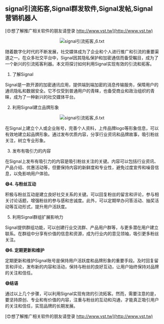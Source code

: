 ## **signal引流拓客,Signal群发软件,Signal发帖,Signal营销机器人**

[😍想了解推广相关软件的朋友请登录 http://www.vst.tw](http://www.vst.tw)

 <center><img src="https://vst.tw/MP4/tuiguang/png/4.png" alt="signal引流拓客_6.txt"></center>

随着数字化时代的不断发展，社交媒体成为了企业和个人进行推广和引流的重要渠道之一。在众多社交平台中，Signal因其隐私保护和加密通信而备受瞩目，成为了一个新兴的引流拓客利器。本文将探讨如何利用Signal实现有效的引流和拓客。

1. 了解Signal

Signal是一款开源的加密通讯应用，提供端到端加密的消息传输服务，保障用户的通讯隐私和数据安全。它不仅受到普通用户的青睐，也备受商业和政治组织的青睐，成为了一种新兴的社交媒体平台。

2. 利用Signal建立品牌形象

 <center><img src="https://vst.tw/MP4/tuiguang/png/8.png" alt="signal引流拓客_6.txt"></center>

在Signal上建立个人或企业账号，完善个人资料，上传品牌logo等形象信息，可以有效地建立起品牌形象。通过发布优质内容，分享行业资讯和品牌故事，吸引粉丝关注，树立专业形象。

3. 发布有吸引力的内容

在Signal上发布有吸引力的内容是吸引粉丝关注的关键。内容可以包括行业资讯、产品介绍、优惠活动等，但要保持内容的新鲜度和专业性，避免过度宣传和噪音信息，以免影响用户体验。

**😄4. 与粉丝互动**

积极与粉丝互动是建立良好社交关系的关键。可以回复粉丝的留言和评论，参与相关讨论话题，增强粉丝的参与感和忠诚度。此外，可以定期举办问答活动、抽奖活动等互动形式，提升用户活跃度。

5. 利用Signal群组扩展影响力

Signal提供群组功能，可以创建行业交流群、产品用户群等，与更多潜在用户建立联系。在群组中分享有价值的信息和资源，成为行业内的意见领袖，吸引更多粉丝关注。

**😄6. 定期更新和维护**

定期更新和维护Signal账号是保持用户活跃度和品牌形象的重要手段。及时回复留言和评论，发布新的内容和活动，保持与粉丝的良好互动，让用户始终保持对品牌的关注和信任。

**😄结语**

通过以上几个步骤，可以利用Signal实现有效的引流拓客。然而，需要注意的是，要坚持原创、专业和有价值的内容，注重与粉丝的互动和沟通，才能真正吸引用户的关注和信任，实现品牌的长期发展。

[😍想了解推广相关软件的朋友请登录 http://www.vst.tw](http://www.vst.tw)



